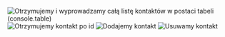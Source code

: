 ![ Otrzymujemy i wyprowadzamy całą listę kontaktów w postaci tabeli (console.table)]("https://ibb.co/cbJtwPp")
![Otrzymujemy kontakt po id](https://ibb.co/1JdSMz1)
![Dodajemy kontakt](https://ibb.co/rstDR2J)
![Usuwamy kontakt](https://ibb.co/jRhqk3m)
